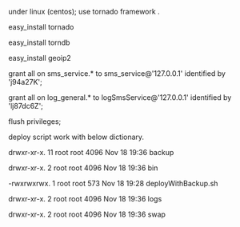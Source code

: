 under linux (centos); use tornado framework .

easy_install tornado

easy_install torndb

easy_install geoip2


grant all on sms_service.* to sms_service@'127.0.0.1' identified by 'j94a27K';

grant all on log_general.* to logSmsService@'127.0.0.1' identified by 'lj87dc6Z';

flush privileges;


deploy script work with below dictionary.


drwxr-xr-x. 11 root root 4096 Nov 18 19:36 backup

drwxr-xr-x.  2 root root 4096 Nov 18 19:36 bin

-rwxrwxrwx.  1 root root  573 Nov 18 19:28 deployWithBackup.sh

drwxr-xr-x.  2 root root 4096 Nov 18 19:36 logs

drwxr-xr-x.  2 root root 4096 Nov 18 19:36 swap